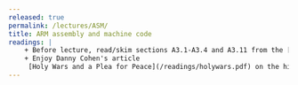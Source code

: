 ```yaml
---
released: true
permalink: /lectures/ASM/
title: ARM assembly and machine code
readings: |
    + Before lecture, read/skim sections A3.1-A3.4 and A3.11 from the [ARM Instruction Set Architecture](/readings/armisa.pdf) manual. 
    + Enjoy Danny Cohen's article
     [Holy Wars and a Plea for Peace](/readings/holywars.pdf) on the history of little-endian vs. big-endian.
---
```



